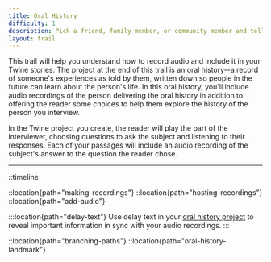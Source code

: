 ```yaml
---
title: Oral History
difficulty: 1
description: Pick a friend, family member, or community member and tell their story using audio recordings. Create a Twine story where the reader can explore the events and stories captured in your recordings.
layout: trail
---
```


This trail will help you understand how to record audio and include it in your Twine stories. The project at the end of this trail is an oral history--a record of someone's experiences as told by them, written down so people in the future can learn about the person's life. In this oral history, you'll include audio recordings of the person delivering the oral history in addition to offering the reader some choices to help them explore the history of the person you interview.

In the Twine project you create, the reader will play the part of the interviewer, choosing questions to ask the subject and listening to their responses. Each of your passages will include an audio recording of the subject's answer to the question the reader chose.

---

<!-- TODO: make this work better for responsiveness -->
::timeline

::location{path="making-recordings"}
::location{path="hosting-recordings"}
::location{path="add-audio"}

:::location{path="delay-text"}
Use delay text in your [oral history project]({base}/locations/oral-history-landmark) to reveal important information in sync with your audio recordings.
:::

::location{path="branching-paths"}
::location{path="oral-history-landmark"}